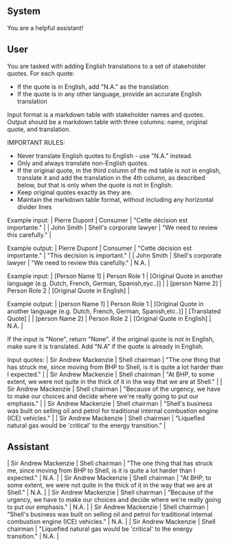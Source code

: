 ## System

You are a helpful assistant!

## User


You are tasked with adding English translations to a set of stakeholder quotes. For each quote:
- If the quote is in English, add "N.A." as the translation
- If the quote is in any other language, provide an accurate English translation

Input format is a markdown table with stakeholder names and quotes.
Output should be a markdown table with three columns: name, original quote, and translation.

IMPORTANT RULES:
- Never translate English quotes to English - use "N.A." instead.
- Only and always translate non-English quotes.
- If the original quote, in the third column of the md table is not in english, translate it and add the translation in the 4th column, as described below, but that is only when the quote is not in English.
- Keep original quotes exactly as they are.
- Maintain the markdown table format, without including any horizontal divider lines

Example input:
| Pierre Dupont | Consumer | "Cette décision est importante." |
| John Smith | Shell's corporate lawyer | "We need to review this carefully." |

Example output:
| Pierre Dupont | Consumer | "Cette décision est importante." | "This decision is important." |
| John Smith | Shell's corporate lawyer | "We need to review this carefully." | N.A. |

Example input:
| [Person Name 1] | Person Role 1 | [Original Quote in another language (e.g. Dutch, French, German, Spanish,eyc..)] |
| [person Name 2] | Person Role 2 | [Original Quote in English] |

Example output:
| [person Name 1] | Person Role 1 | [Original Quote in another language (e.g. Dutch, French, German, Spanish,etc..)] | [Translated Quote] |
| [person Name 2] | Person Role 2 | [Original Quote in English] | N.A. |

If the input is "None", return "None". if the original quote is not in English, make sure it is translated. Add "N.A" if the quote is already in English.

Input quotes:
| Sir Andrew Mackenzie | Shell chairman | "The one thing that has struck me, since moving from BHP to Shell, is it is quite a lot harder than I expected." |
| Sir Andrew Mackenzie | Shell chairman | "At BHP, to some extent, we were not quite in the thick of it in the way that we are at Shell." |
| Sir Andrew Mackenzie | Shell chairman | "Because of the urgency, we have to make our choices and decide where we're really going to put our emphasis." |
| Sir Andrew Mackenzie | Shell chairman | "Shell's business was built on selling oil and petrol for traditional internal combustion engine (ICE) vehicles." |
| Sir Andrew Mackenzie | Shell chairman | "Liquefied natural gas would be 'critical' to the energy transition." |
        

## Assistant

| Sir Andrew Mackenzie | Shell chairman | "The one thing that has struck me, since moving from BHP to Shell, is it is quite a lot harder than I expected." | N.A. |
| Sir Andrew Mackenzie | Shell chairman | "At BHP, to some extent, we were not quite in the thick of it in the way that we are at Shell." | N.A. |
| Sir Andrew Mackenzie | Shell chairman | "Because of the urgency, we have to make our choices and decide where we're really going to put our emphasis." | N.A. |
| Sir Andrew Mackenzie | Shell chairman | "Shell's business was built on selling oil and petrol for traditional internal combustion engine (ICE) vehicles." | N.A. |
| Sir Andrew Mackenzie | Shell chairman | "Liquefied natural gas would be 'critical' to the energy transition." | N.A. |

